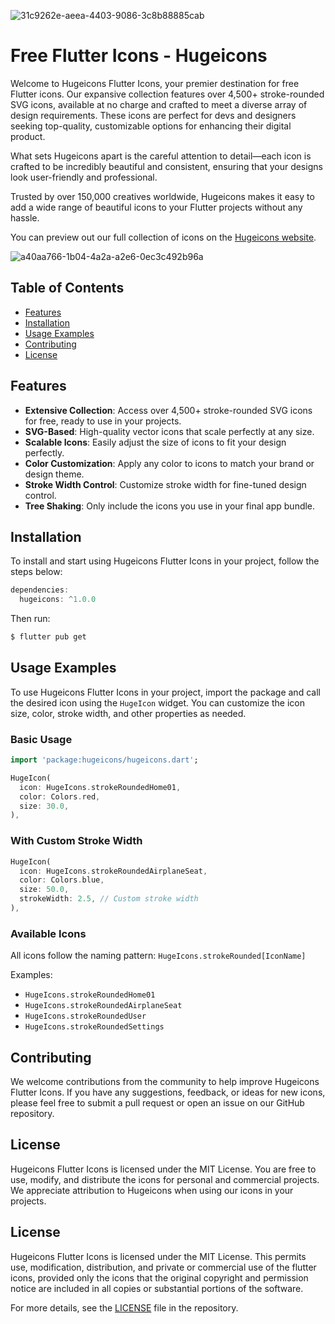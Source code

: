 ![31c9262e-aeea-4403-9086-3c8b88885cab](https://github.com/hugeicons/hugeicons-react/assets/130147052/ff91f2f0-095a-4c6d-8942-3af4759f9021)


# Free Flutter Icons - Hugeicons

Welcome to Hugeicons Flutter Icons, your premier destination for free Flutter icons. Our expansive collection features over 4,500+ stroke-rounded SVG icons, available at no charge and crafted to meet a diverse array of design requirements. These icons are perfect for devs and designers seeking top-quality, customizable options for enhancing their digital product.

What sets Hugeicons apart is the careful attention to detail—each icon is crafted to be incredibly beautiful and consistent, ensuring that your designs look user-friendly and professional.

Trusted by over 150,000 creatives worldwide, Hugeicons makes it easy to add a wide range of beautiful icons to your Flutter projects without any hassle.

You can preview out our full collection of icons on the [Hugeicons website](https://hugeicons.com/icons).


![a40aa766-1b04-4a2a-a2e6-0ec3c492b96a](https://github.com/hugeicons/hugeicons-react/assets/130147052/f82c0e0e-60ae-4617-802f-812cdc7a58da)


## Table of Contents
- [Features](#features)
- [Installation](#installation)
- [Usage Examples](#usage-examples)
- [Contributing](#contributing)
- [License](#license)

## Features

- **Extensive Collection**: Access over 4,500+ stroke-rounded SVG icons for free, ready to use in your projects.
- **SVG-Based**: High-quality vector icons that scale perfectly at any size.
- **Scalable Icons**: Easily adjust the size of icons to fit your design perfectly.
- **Color Customization**: Apply any color to icons to match your brand or design theme.
- **Stroke Width Control**: Customize stroke width for fine-tuned design control.
- **Tree Shaking**: Only include the icons you use in your final app bundle.

## Installation

To install and start using Hugeicons Flutter Icons in your project, follow the steps below:

```dart
dependencies:
  hugeicons: ^1.0.0
```

Then run:

```bash
$ flutter pub get
```

## Usage Examples

To use Hugeicons Flutter Icons in your project, import the package and call the desired icon using the `HugeIcon` widget. You can customize the icon size, color, stroke width, and other properties as needed.

### Basic Usage

```dart
import 'package:hugeicons/hugeicons.dart';

HugeIcon(
  icon: HugeIcons.strokeRoundedHome01,
  color: Colors.red,
  size: 30.0,
),
```

### With Custom Stroke Width

```dart
HugeIcon(
  icon: HugeIcons.strokeRoundedAirplaneSeat,
  color: Colors.blue,
  size: 50.0,
  strokeWidth: 2.5, // Custom stroke width
),
```

### Available Icons

All icons follow the naming pattern: `HugeIcons.strokeRounded[IconName]`

Examples:
- `HugeIcons.strokeRoundedHome01`
- `HugeIcons.strokeRoundedAirplaneSeat`
- `HugeIcons.strokeRoundedUser`
- `HugeIcons.strokeRoundedSettings`

## Contributing

We welcome contributions from the community to help improve Hugeicons Flutter Icons. If you have any suggestions, feedback, or ideas for new icons, please feel free to submit a pull request or open an issue on our GitHub repository.

## License

Hugeicons Flutter Icons is licensed under the MIT License. You are free to use, modify, and distribute the icons for personal and commercial projects. We appreciate attribution to Hugeicons when using our icons in your projects.

## License

Hugeicons Flutter Icons is licensed under the MIT License. This permits use, modification, distribution, and private or commercial use of the flutter icons, provided only the icons that the original copyright and permission notice are included in all copies or substantial portions of the software.

For more details, see the [LICENSE](./LICENSE) file in the repository.
